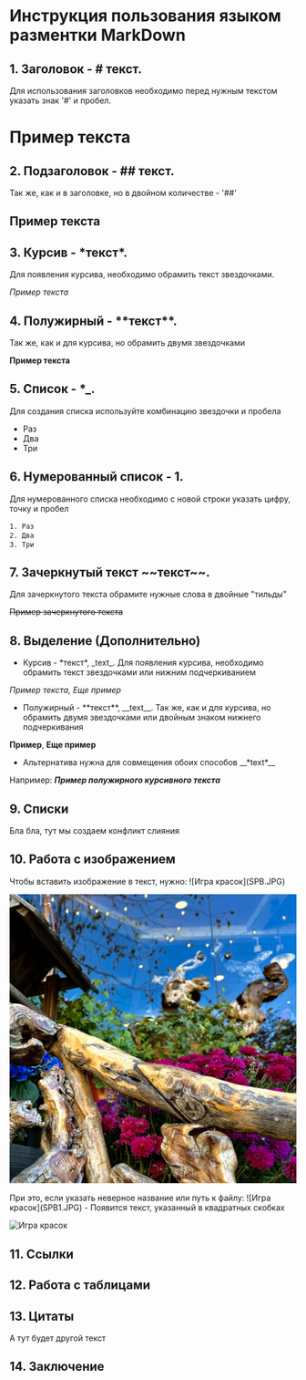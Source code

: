 # Инструкция пользования языком разментки MarkDown

## 1. Заголовок - # текст. 
Для использования заголовков необходимо перед нужным текстом указать знак '#' и пробел. 
# Пример текста

## 2. Подзаголовок - ## текст. 
Так же, как и в заголовке, но в двойном количестве - '##'
## Пример текста

## 3. Курсив - \*текст*. 
Для появления курсива, необходимо обрамить текст звездочками.

*Пример текста*

## 4. Полужирный - \*\*текст**. 
Так же, как и для курсива, но обрамить двумя звездочками

**Пример текста**

## 5. Список - *_. 
Для создания списка используйте комбинацию звездочки и пробела

* Раз
* Два 
* Три

## 6. Нумерованный список - 1. 
 Для нумерованного списка необходимо с новой строки указать цифру, точку и пробел

    1. Раз
    2. Два
    3. Три

## 7. Зачеркнутый текст \~~текст~~. 
Для зачеркнутого текста обрамите нужные слова в двойные "тильды"

~~Пример зачеркнутого текста~~


## 8. Выделение (Дополнительно)
* Курсив - \*текст*, \_text_. Для появления курсива, необходимо обрамить текст звездочками или нижним подчеркиванием

*Пример текста,* _Еще пример_

* Полужирный - \*\*текст**, \_\_text__. Так же, как и для курсива, но обрамить двумя звездочками или двойным знаком нижнего подчеркивания

**Пример**, __Еще пример__

* Альтернатива нужна для совмещения обоих способов
\__\*text*__

Например: __*Пример полужирного курсивного текста*__


## 9. Списки
Бла бла, тут мы создаем конфликт слияния
## 10. Работа с изображением
Чтобы вставить изображение в текст, нужно:
\!\[Игра красок]\(SPB.JPG)

![Игра красок](SPB.JPG)

При это, если указать неверное название или путь к файлу:
\!\[Игра красок]\(SPB1.JPG) - Появится текст, указанный в квадратных скобках

![Игра красок](SPB1.JPG)

## 11. Ссылки

## 12. Работа с таблицами

## 13. Цитаты
А тут будет другой текст
## 14. Заключение
